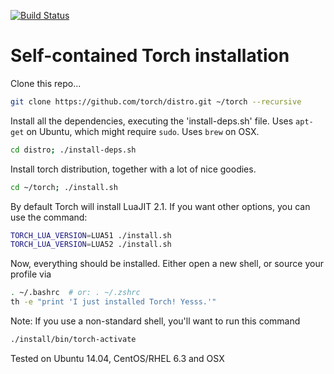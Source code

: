[![Build Status](https://travis-ci.org/torch/distro.svg?branch=master)](https://travis-ci.org/torch/distro)

Self-contained Torch installation
============

Clone this repo...
```sh
git clone https://github.com/torch/distro.git ~/torch --recursive
```

Install all the dependencies, executing the 'install-deps.sh' file.
Uses `apt-get` on Ubuntu, which might require `sudo`. Uses `brew` on OSX.
```sh
cd distro; ./install-deps.sh
```

Install torch distribution, together with a lot of nice goodies.
```sh
cd ~/torch; ./install.sh
```

By default Torch will install LuaJIT 2.1. If you want other options, you can use the command:
```sh
TORCH_LUA_VERSION=LUA51 ./install.sh
TORCH_LUA_VERSION=LUA52 ./install.sh
```

Now, everything should be installed. Either open a new shell, or source your profile via
```sh
. ~/.bashrc  # or: . ~/.zshrc
th -e "print 'I just installed Torch! Yesss.'"
```

Note: If you use a non-standard shell, you'll want to run this command
```sh
./install/bin/torch-activate
```

Tested on Ubuntu 14.04, CentOS/RHEL 6.3 and OSX
